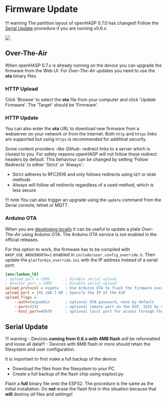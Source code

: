 
# Firmware Update

!!! warning
    The partition layout of openHASP 0.7.0 has changed!
    Follow the [Serial Update](#serial-update) procedure if you are running v0.6.x.

<div class="row justify-content-center">
            <a href="../firmware_upgrade.png" data-toggle="lightbox" data-gallery="example-gallery" class="col-sm-8" data-title="Firmware Upgrade" data-footer="">
                <img src="../firmware_upgrade.png" class="img-fluid img-thumbnail">
            </a>
</div>

## Over-The-Air

When openHASP 0.7.x is already running on the device you can upgrade the firmware from the Web UI.
For *Over-The-Air* updates you need to use the **ota** binary files.

### HTTP Upload

Click 'Browse' to select the **ota** file from your computer and click 'Update Firmware'. The 'Target' should be 'Firmware'.

### HTTP Update

You can also enter the **ota** URL to download new firmware from a webserver on your network or from the internet.
Both `http` and `https` links are supported but using `https` is recommended for additinal security.

Some content providers *-like Github-* redirect links to a server which is closest to you.
For safety reasons openHASP will not follow these redirect headers by default.
This behaviour can be changed by setting 'Follow Redirects' to either 'Strict' or 'Always':

- Strict adheres to RFC2616 and only follows redirects using `GET` or `HEAD` methods
- Always will follow *all* redirects regardless of a used method, which is less secure

!!! note
    You can also trigger an upgrade using the `update` command from the Serial console, telnet or MQTT.

### Arduino OTA

When you are [developing locally](../compiling/local.md) it can be useful to update a plate *Over-The-Air* using Arduino OTA.
The Arduino OTA service is not enabled in the official releases.

For this option to work, the firmware has to be compiled with `HASP_USE_ARDUINOOTA=1` enabled in `include/user_config_override.h`.
Then update the `platformio_override.ini` with the IP address instead of a serial port:

```ini
[env:lanbon_l8]
; upload_port = COM3       ; Disable serial upload
; monitor_port = COM3      ; Disable serial upload
upload_protocol = espota   ; Use Arduino OTA to flash the firmware over-the-air
upload_port = 192.168.7.89 ; Specify the IP of the ESP
upload_flags =
    --auth=haspadmin       ; optional OTA password, none by default
    --port=3232            ; optional remote port on the ESP, 3232 by default
    --host_port=45678      ; optional local port for access through the firewall
```

## Serial Update

!!! warning
    - Devices **coming from 0.6.x with 4MB flash** *will* be reformatted and loose all data!!!
    - Devices with 8MB flash or more *should* retain the filesystem and user configuration.

It is important to first make a full backup of the device:

- Download the files from the filesystem to your PC.
- Create a full backup of the flash chip using esptool.py

Flash a **full** binary file onto the ESP32. The procedure is the same as the initial installation.
Do **not** erase the flash first in this situation because that **will** destroy *all* files and settings!
